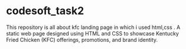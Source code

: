 # codesoft_task2
This repository is all about kfc landing page in which i used html,css .
A static web page designed using HTML and CSS to showcase Kentucky Fried Chicken (KFC) offerings, promotions, and brand identity.
